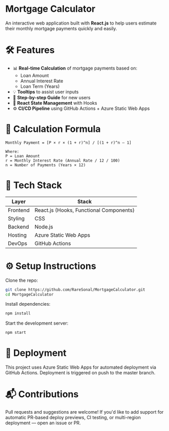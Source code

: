 
# Mortgage Calculator

An interactive web application built with **React.js** to help users estimate their monthly mortgage payments quickly and easily.

# 🛠 Features

- 📊 **Real-time Calculation** of mortgage payments based on:
  - Loan Amount
  - Annual Interest Rate
  - Loan Term (Years)
- 💡 **Tooltips** to assist user inputs
- 🧭 **Step-by-step Guide** for new users
- 🧪 **React State Management** with Hooks
- ⚙️ **CI/CD Pipeline** using GitHub Actions + Azure Static Web Apps

# 🧮 Calculation Formula

```text
Monthly Payment = [P × r × (1 + r)^n] / [(1 + r)^n – 1]

Where:
P = Loan Amount
r = Monthly Interest Rate (Annual Rate / 12 / 100)
n = Number of Payments (Years × 12)

```

# 🧰 Tech Stack

| Layer       | Stack                                            |
|-------------|--------------------------------------------------|
| Frontend    | React.js (Hooks, Functional Components)          |
| Styling     | CSS                                              |
| Backend     | Node.js                                          |
| Hosting     | Azure Static Web Apps                            |
| DevOps      | GitHub Actions                                   |

# ⚙️ Setup Instructions

Clone the repo:
```bash
git clone https://github.com/RareSonal/MortgageCalculator.git
cd MortgageCalculator
```

Install dependencies:
```bash
npm install
```

Start the development server:
```bash
npm start
```

# 🚢 Deployment

This project uses Azure Static Web Apps for automated deployment via GitHub Actions.
Deployment is triggered on push to the master branch.

# 📬 Contributions
Pull requests and suggestions are welcome! If you'd like to add support for automatic PR-based deploy previews, CI testing, or multi-region deployment — open an issue or PR.
